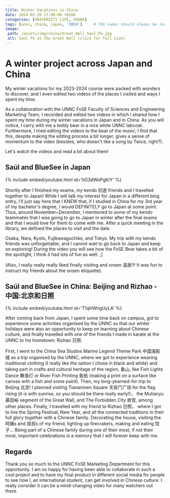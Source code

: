 ```yaml
---
title: Winter Vacations in China
date: 2024-02-20 17:00:00 +0100
categories: [UNIVERSITY LIFE, CHINA]
tags: [unnc, china, japan, '2024']     # TAG names should always be lowercase
image:
 path: /assets/img/china/Great_Wall_Saul_FG.jpg
 alt: Saúl FG at the Great Wall (click for full size)
---
```


# A winter project across Japan and China

My winter vacations for my 2023-2024 course were packed with wonders to discover, and I even edited two videos of the places I visited and ways I spent my time.

As a collaboration with the UNNC FoSE Faculty of Sciences and Engineering Marketing Team, I recorded and edited two videos in which I shared how I spent my time during my winter vacations in Japan and in China. As you will notice, I carry with me a teddy bear in a nice white UNNC labcoat. Furthermore, I tried editing the videos to the beat of the music; I find that this, despite making the editing process a bit longer, gives a sense of momentum to the video (besides, who doesn't like a song by Twice, right?).

Let's watch the videos and read a bit about them!

## Saúl and BlueSee in Japan

{% include embed/youtube.html id='hG3dWoPgKiY' %}

Shortly after I finished my exams, my kendo 剑道 friends and I travelled together to Japan! While I will talk my interest for Japan in a different blog entry, I'll just say here that I KNEW that, if I studied in China for my 3rd year of my bachelor's degree, I would DEFINITELY go to Japan at some point. Thus, around November~December, I mentioned to some of my kendo teammates that I was going to go to Japan in winter after the final exams and that I would love for them to come with me. After a quick meeting in the library, we defined the places to visit and the date.

Osaka, Nara, Kyoto, Fujikawaguchiko, and Tokyo. My trip with my kendo friends was unforgettable, and I cannot wait to go back to Japan and keep on exploring! During the video you will see how the FoSE Bear takes a bit of the spotlight, I think it had lots of fun as well. ;]

(Also, I really really really liked finally visiting and onsen 温泉!!! It was fun to instruct my friends about the onsen etiquette).

## Saúl and BlueSee in China: Beijing and Rizhao - 中国:北京和日照

{% include embed/youtube.html id='T1qHWngUyLA' %}

After coming back from Japan, I spent some time back on campus, got to experience some activities organised by the UNNC so that our winter holidays were also an opportunity to keep on learning about Chinese culture, and finally travelled with one of the friends I made in karate at the UNNC to his hometown: Rizhao 日照. 

First, I went to the China Sea Studios Marine Legend Theme Park 中国海影城 as a trip organised by the UNNC, where we got to experience wearing traditional clothing (I really like the option I chose in black and white) and taking part in crafts and cultural heritage of the region, 象山, like Fish Lights Dance 舞渔灯 or River Fish Printing 鱼拓 (making a print on a surface like canvas with a fish and some paint). Then, my long-yearned-for trip to Beijing 北京! I planned visiting Tiananmen Square 天安门广场 for the flag rising (it is with sunrise, so you should be there really early!)， the Mutianyu 慕田峪 segment of the Great Wall, and The Forbidden City 故宫, among other places. Finally, I travelled with my friend to Rizhao 日照， where I got to live the Spring Festival, New Year, and all the connected traditions in their full glory together with a Chinese family. Decorating the house, visiting the 阿姨s and 叔叔s of my friend, lighting up firecrakers, making and eating 饺子... Being part of a Chinese family during one of their most, if not their most, important celebrations is a memory that I will forever keep with me.

## Regards

Thank you so much to the UNNC FoSE Marketing Department for this opportunity. I am so happy for having been able to collaborate in such a cool project and to have my final product in different social media for people to see how I, an international student, can get involved in Chinese culture. I really consider it can be a mind-changing video for many watchers out there.